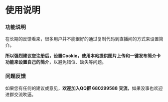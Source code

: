 # 使用说明
### 功能说明

在长期的反馈看来，很多用户并不能很好的通过复制代码到直播间的方式来设置简介。

**所以强烈建议您注册后，设置Cookie，使用本站提供图片上传和一键发布简介卡功能来设置自己的简介**，以避免错位、缺失等问题。

### 问题反馈

如果您有任何的建议或意见，**欢迎加入QQ群 680299588 交流**，如果没事也欢迎进群交流吹逼。
